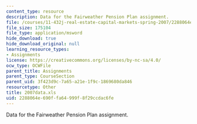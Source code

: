 ```yaml
---
content_type: resource
description: Data for the Fairweather Pension Plan assignment.
file: /courses/11-432j-real-estate-capital-markets-spring-2007/2288064e690ffa64999f8f29ccdac6fe_2007data.xls
file_size: 175104
file_type: application/msword
hide_download: true
hide_download_original: null
learning_resource_types:
- Assignments
license: https://creativecommons.org/licenses/by-nc-sa/4.0/
ocw_type: OCWFile
parent_title: Assignments
parent_type: CourseSection
parent_uid: 3f423d9c-7a65-a21e-1f9c-1869680da846
resourcetype: Other
title: 2007data.xls
uid: 2288064e-690f-fa64-999f-8f29ccdac6fe
---
```

Data for the Fairweather Pension Plan assignment.